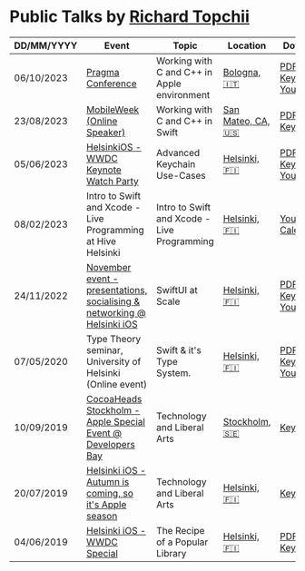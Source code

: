 # Public Talks by [Richard Topchii](https://github.com/richardtop/)

|DD/MM/YYYY|Event|Topic|Location|Downloads|
|---|---|---|---|---|
|06/10/2023|[Pragma Conference](https://pragmaconference.com/l)|Working with C and C++ in Apple environment|[Bologna, 🇮🇹](https://maps.app.goo.gl/wqCNXaPywQQxjsAw9)| [PDF](https://github.com/richardtop/Speaking/files/12830929/Richard_Topchii_PragmaConference2023.pdf), [Keynote](https://github.com/richardtop/Speaking/files/12830943/Richard_Topchii_PragmaConference2023.key.zip), [YouTube](https://www.youtube.com/watch?v=y58owIbgyYQ)
|23/08/2023|[MobileWeek (Online Speaker)](https://mobileweek.co/)|Working with C and C++ in Swift|[San Mateo, CA, 🇺🇸](https://maps.app.goo.gl/TVA89oBiAgTP5aQT8)|[PDF](https://github.com/richardtop/Speaking/files/12643449/RichardTopchii_MobileWeek2023.pdf), [Keynote](https://github.com/richardtop/Speaking/files/12643446/RichardTopchii_MobileWeek2023.key.zip)
|05/06/2023|[HelsinkiOS - WWDC Keynote Watch Party](https://www.meetup.com/helsinkios-mac-and-ios-developers/events/292970480/)|Advanced Keychain Use-Cases|[Helsinki, 🇫🇮](https://goo.gl/maps/A9DpFRbfsDMKpvmS6)|[PDF](https://github.com/richardtop/Speaking/files/11713469/Keychain.pdf), [Keynote](https://github.com/richardtop/Speaking/files/11713468/Keychain.key.zip), [YouTube](https://youtu.be/Lun1ACAETGQ)
|08/02/2023|Intro to Swift and Xcode - Live Programming at Hive Helsinki|Intro to Swift and Xcode - Live Programming|[Helsinki, 🇫🇮](https://goo.gl/maps/A9DpFRbfsDMKpvmS6)|[YouTube](https://www.youtube.com/watch?v=krIfO3s3ZrM), [CalendarApp](https://github.com/richardtop/CalendarApp)
|24/11/2022|[November event - presentations, socialising & networking @ Helsinki iOS](https://www.meetup.com/helsinkios-mac-and-ios-developers/events/289326034/)|SwiftUI at Scale|[Helsinki, 🇫🇮](https://goo.gl/maps/A9DpFRbfsDMKpvmS6)|[PDF](https://github.com/richardtop/Speaking/files/10096304/SwiftUI_at_Scale.pdf), [Keynote](https://github.com/richardtop/Speaking/files/10096308/SwiftUI_at_Scale.key.zip), [YouTube](https://youtu.be/DlE4B2daa_0)
|07/05/2020|Type Theory seminar, University of Helsinki (Online event)|Swift & it's Type System.|[Helsinki, 🇫🇮](https://goo.gl/maps/A9DpFRbfsDMKpvmS6)|[PDF](https://github.com/richardtop/Speaking/files/4871915/Swift.Type.System.pdf), [Keynote](https://github.com/richardtop/Speaking/files/4871913/Swift.Type.System.key.zip), [YouTube](https://www.youtube.com/watch?v=-61sV7wA7rw)|
|10/09/2019|[CocoaHeads Stockholm - Apple Special Event @ Developers Bay](https://www.meetup.com/CocoaHeads-Stockholm/events/264363877/)|Technology and Liberal Arts|[Stockholm, 🇸🇪](https://goo.gl/maps/9Xe83A4AMN2xu4xF8)|[Keynote](https://www.dropbox.com/s/oxejl6eirxdxcys/Stockholm.key?dl=0)|
|20/07/2019|[Helsinki iOS - Autumn is coming, so it's Apple season](https://www.meetup.com/HelsinkiOS-Mac-and-iOS-Developers/events/263769988/)|Technology and Liberal Arts|[Helsinki, 🇫🇮](https://goo.gl/maps/A9DpFRbfsDMKpvmS6)|[Keynote](https://www.dropbox.com/s/lj9gpwn56jin5dm/Helsinki.key?dl=0)|
|04/06/2019|[Helsinki iOS - WWDC Special](https://www.meetup.com/HelsinkiOS-Mac-and-iOS-Developers/events/261505398/)|The Recipe of a Popular Library|[Helsinki, 🇫🇮](https://goo.gl/maps/A9DpFRbfsDMKpvmS6)|[PDF](https://github.com/richardtop/Talks/files/3272691/wwdc.pdf), [Keynote](https://github.com/richardtop/Talks/files/3272700/wwdc.key.zip)|
